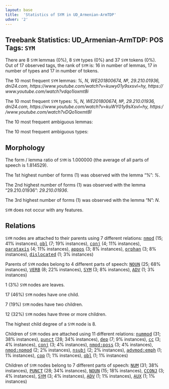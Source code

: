 ```yaml
---
layout: base
title:  'Statistics of SYM in UD_Armenian-ArmTDP'
udver: '2'
---
```


## Treebank Statistics: UD_Armenian-ArmTDP: POS Tags: `SYM`

There are 8 `SYM` lemmas (0%), 8 `SYM` types (0%) and 37 `SYM` tokens (0%).
Out of 17 observed tags, the rank of `SYM` is: 16 in number of lemmas, 17 in number of types and 17 in number of tokens.

The 10 most frequent `SYM` lemmas: <em>%, N, WE201800674, №, 29.210.01936, dni24.com, h​t​t​p​s​:​/​/​w​w​w​.​y​o​u​t​u​b​e​.​c​o​m​/​w​a​t​c​h​?​v​=​k​u​w​y​0​1​y​9​s​x​s​v​l​=​h​y, h​t​t​p​s​:​/​/​w​w​w​.​y​o​u​t​u​b​e​.​c​o​m​/​w​a​t​c​h​?​v​d​q​o​1​i​o​x​m​t​8​i</em>

The 10 most frequent `SYM` types:  <em>%, N, WE201800674, №, 29.210.01936, dni24.com, h​t​t​p​s​:​/​/​w​w​w​.​y​o​u​t​u​b​e​.​c​o​m​/​w​a​t​c​h​?​v​=​k​u​W​Y​0​1​y​9​s​X​s​v​l​=​h​y, h​t​t​p​s​:​/​/​w​w​w​.​y​o​u​t​u​b​e​.​c​o​m​/​w​a​t​c​h​?​v​D​Q​o​1​i​o​x​m​t​8​I</em>

The 10 most frequent ambiguous lemmas: 

The 10 most frequent ambiguous types:  



## Morphology

The form / lemma ratio of `SYM` is 1.000000 (the average of all parts of speech is 1.814529).

The 1st highest number of forms (1) was observed with the lemma “%”: <em>%</em>.

The 2nd highest number of forms (1) was observed with the lemma “29.210.01936”: <em>29.210.01936</em>.

The 3rd highest number of forms (1) was observed with the lemma “N”: <em>N</em>.

`SYM` does not occur with any features.


## Relations

`SYM` nodes are attached to their parents using 7 different relations: <tt><a href="hy_armtdp-dep-nmod.html">nmod</a></tt> (15; 41% instances), <tt><a href="hy_armtdp-dep-obl.html">obl</a></tt> (7; 19% instances), <tt><a href="hy_armtdp-dep-conj.html">conj</a></tt> (4; 11% instances), <tt><a href="hy_armtdp-dep-parataxis.html">parataxis</a></tt> (4; 11% instances), <tt><a href="hy_armtdp-dep-appos.html">appos</a></tt> (3; 8% instances), <tt><a href="hy_armtdp-dep-orphan.html">orphan</a></tt> (3; 8% instances), <tt><a href="hy_armtdp-dep-dislocated.html">dislocated</a></tt> (1; 3% instances)

Parents of `SYM` nodes belong to 4 different parts of speech: <tt><a href="hy_armtdp-pos-NOUN.html">NOUN</a></tt> (25; 68% instances), <tt><a href="hy_armtdp-pos-VERB.html">VERB</a></tt> (8; 22% instances), <tt><a href="hy_armtdp-pos-SYM.html">SYM</a></tt> (3; 8% instances), <tt><a href="hy_armtdp-pos-ADV.html">ADV</a></tt> (1; 3% instances)

1 (3%) `SYM` nodes are leaves.

17 (46%) `SYM` nodes have one child.

7 (19%) `SYM` nodes have two children.

12 (32%) `SYM` nodes have three or more children.

The highest child degree of a `SYM` node is 8.

Children of `SYM` nodes are attached using 11 different relations: <tt><a href="hy_armtdp-dep-nummod.html">nummod</a></tt> (31; 38% instances), <tt><a href="hy_armtdp-dep-punct.html">punct</a></tt> (28; 34% instances), <tt><a href="hy_armtdp-dep-dep.html">dep</a></tt> (7; 9% instances), <tt><a href="hy_armtdp-dep-cc.html">cc</a></tt> (3; 4% instances), <tt><a href="hy_armtdp-dep-conj.html">conj</a></tt> (3; 4% instances), <tt><a href="hy_armtdp-dep-nmod-poss.html">nmod:poss</a></tt> (3; 4% instances), <tt><a href="hy_armtdp-dep-nmod-npmod.html">nmod:npmod</a></tt> (2; 2% instances), <tt><a href="hy_armtdp-dep-nsubj.html">nsubj</a></tt> (2; 2% instances), <tt><a href="hy_armtdp-dep-advmod-emph.html">advmod:emph</a></tt> (1; 1% instances), <tt><a href="hy_armtdp-dep-cop.html">cop</a></tt> (1; 1% instances), <tt><a href="hy_armtdp-dep-obl.html">obl</a></tt> (1; 1% instances)

Children of `SYM` nodes belong to 7 different parts of speech: <tt><a href="hy_armtdp-pos-NUM.html">NUM</a></tt> (31; 38% instances), <tt><a href="hy_armtdp-pos-PUNCT.html">PUNCT</a></tt> (28; 34% instances), <tt><a href="hy_armtdp-pos-NOUN.html">NOUN</a></tt> (15; 18% instances), <tt><a href="hy_armtdp-pos-CCONJ.html">CCONJ</a></tt> (3; 4% instances), <tt><a href="hy_armtdp-pos-SYM.html">SYM</a></tt> (3; 4% instances), <tt><a href="hy_armtdp-pos-ADV.html">ADV</a></tt> (1; 1% instances), <tt><a href="hy_armtdp-pos-AUX.html">AUX</a></tt> (1; 1% instances)


